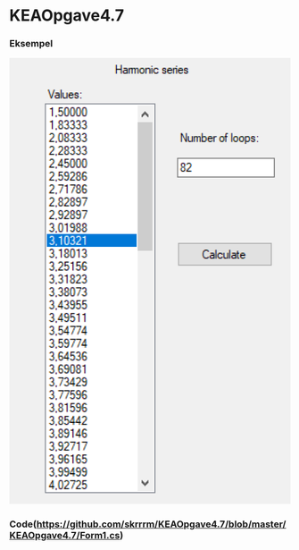 # KEAOpgave4.7

### Eksempel
![Eksempel](https://github.com/skrrrm/KEAOpgave4.7/blob/master/KEAOpgave4.7/Resources/KEAOpgave4.7_itQ9vqqAJn.png)

### Code(https://github.com/skrrrm/KEAOpgave4.7/blob/master/KEAOpgave4.7/Form1.cs)
